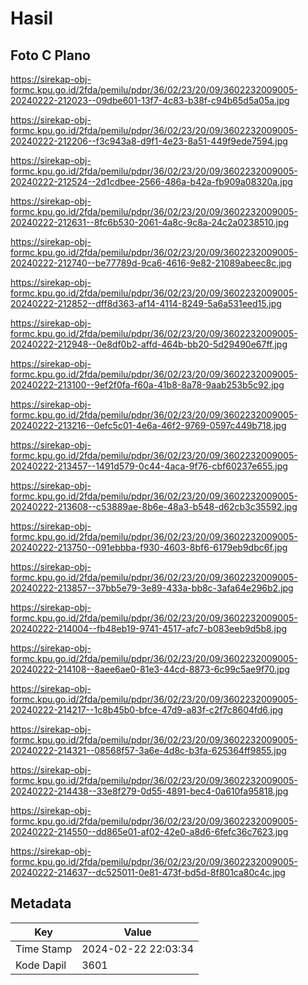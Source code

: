# Hasil

## Foto C Plano

https://sirekap-obj-formc.kpu.go.id/2fda/pemilu/pdpr/36/02/23/20/09/3602232009005-20240222-212023--09dbe601-13f7-4c83-b38f-c94b65d5a05a.jpg

https://sirekap-obj-formc.kpu.go.id/2fda/pemilu/pdpr/36/02/23/20/09/3602232009005-20240222-212206--f3c943a8-d9f1-4e23-8a51-449f9ede7594.jpg

https://sirekap-obj-formc.kpu.go.id/2fda/pemilu/pdpr/36/02/23/20/09/3602232009005-20240222-212524--2d1cdbee-2566-486a-b42a-fb909a08320a.jpg

https://sirekap-obj-formc.kpu.go.id/2fda/pemilu/pdpr/36/02/23/20/09/3602232009005-20240222-212631--8fc6b530-2061-4a8c-9c8a-24c2a0238510.jpg

https://sirekap-obj-formc.kpu.go.id/2fda/pemilu/pdpr/36/02/23/20/09/3602232009005-20240222-212740--be77789d-9ca6-4616-9e82-21089abeec8c.jpg

https://sirekap-obj-formc.kpu.go.id/2fda/pemilu/pdpr/36/02/23/20/09/3602232009005-20240222-212852--dff8d363-af14-4114-8249-5a6a531eed15.jpg

https://sirekap-obj-formc.kpu.go.id/2fda/pemilu/pdpr/36/02/23/20/09/3602232009005-20240222-212948--0e8df0b2-affd-464b-bb20-5d29490e67ff.jpg

https://sirekap-obj-formc.kpu.go.id/2fda/pemilu/pdpr/36/02/23/20/09/3602232009005-20240222-213100--9ef2f0fa-f60a-41b8-8a78-9aab253b5c92.jpg

https://sirekap-obj-formc.kpu.go.id/2fda/pemilu/pdpr/36/02/23/20/09/3602232009005-20240222-213216--0efc5c01-4e6a-46f2-9769-0597c449b718.jpg

https://sirekap-obj-formc.kpu.go.id/2fda/pemilu/pdpr/36/02/23/20/09/3602232009005-20240222-213457--1491d579-0c44-4aca-9f76-cbf60237e655.jpg

https://sirekap-obj-formc.kpu.go.id/2fda/pemilu/pdpr/36/02/23/20/09/3602232009005-20240222-213608--c53889ae-8b6e-48a3-b548-d62cb3c35592.jpg

https://sirekap-obj-formc.kpu.go.id/2fda/pemilu/pdpr/36/02/23/20/09/3602232009005-20240222-213750--091ebbba-f930-4603-8bf6-6179eb9dbc6f.jpg

https://sirekap-obj-formc.kpu.go.id/2fda/pemilu/pdpr/36/02/23/20/09/3602232009005-20240222-213857--37bb5e79-3e89-433a-bb8c-3afa64e296b2.jpg

https://sirekap-obj-formc.kpu.go.id/2fda/pemilu/pdpr/36/02/23/20/09/3602232009005-20240222-214004--fb48eb19-9741-4517-afc7-b083eeb9d5b8.jpg

https://sirekap-obj-formc.kpu.go.id/2fda/pemilu/pdpr/36/02/23/20/09/3602232009005-20240222-214108--8aee6ae0-81e3-44cd-8873-6c99c5ae9f70.jpg

https://sirekap-obj-formc.kpu.go.id/2fda/pemilu/pdpr/36/02/23/20/09/3602232009005-20240222-214217--1c8b45b0-bfce-47d9-a83f-c2f7c8604fd6.jpg

https://sirekap-obj-formc.kpu.go.id/2fda/pemilu/pdpr/36/02/23/20/09/3602232009005-20240222-214321--08568f57-3a6e-4d8c-b3fa-625364ff9855.jpg

https://sirekap-obj-formc.kpu.go.id/2fda/pemilu/pdpr/36/02/23/20/09/3602232009005-20240222-214438--33e8f279-0d55-4891-bec4-0a610fa95818.jpg

https://sirekap-obj-formc.kpu.go.id/2fda/pemilu/pdpr/36/02/23/20/09/3602232009005-20240222-214550--dd865e01-af02-42e0-a8d6-6fefc36c7623.jpg

https://sirekap-obj-formc.kpu.go.id/2fda/pemilu/pdpr/36/02/23/20/09/3602232009005-20240222-214637--dc525011-0e81-473f-bd5d-8f801ca80c4c.jpg


## Metadata

| Key        | Value               |
| ---------- | ------------------- |
| Time Stamp | 2024-02-22 22:03:34 |
| Kode Dapil | 3601                |



